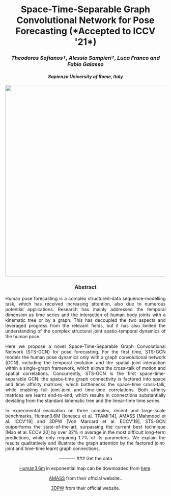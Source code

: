 
<div align="center">
<h1>Space-Time-Separable Graph Convolutional Network for Pose Forecasting (*Accepted to ICCV '21*)</h1>
<h3> <i>Theodoros Sofianos†, Alessio Sampieri†, Luca Franco and Fabio Galasso</i></h3>
 <h4> <i>Sapienza University of Rome, Italy</i></h4>

<image src="https://github.com/FraLuca/STSGCN/blob/main/pipeline-cameraready-1.png" width="600">


<div align="center"> <h3> Abstract </h3>  </div>
<div align="justify">
Human pose forecasting is a complex structured-data sequence-modelling task, which has received increasing attention, also due to numerous potential applications. Research has mainly addressed the temporal dimension as time series and the interaction of human body joints with a kinematic tree or by a graph. This has decoupled the two aspects and leveraged progress from the relevant fields, but it has also limited the understanding of the complex structural joint spatio-temporal dynamics of the human pose.

Here we propose a novel Space-Time-Separable Graph Convolutional Network (STS-GCN) for pose forecasting. For the first time, STS-GCN models the human pose dynamics only with a graph convolutional network (GCN), including the temporal evolution and the spatial joint interaction within a single-graph framework, which allows the cross-talk of motion and spatial correlations. Concurrently, STS-GCN is the first space-time-separable GCN: the space-time graph connectivity is factored into space and time affinity matrices, which bottlenecks the space-time cross-talk, while enabling full joint-joint and time-time correlations. Both affinity matrices are learnt end-to-end, which results in connections substantially deviating from the standard kinematic tree and the linear-time time series.

In experimental evaluation on three complex, recent and large-scale benchmarks, Human3.6M [Ionescu et al. TPAMI'14], AMASS [Mahmood et al. ICCV'19] and 3DPW [Von Marcard et al. ECCV'18], STS-GCN outperforms the state-of-the-art, surpassing the current best technique [Mao et al. ECCV'20] by over 32% in average in the most difficult long-term predictions, while only requiring 1.7% of its parameters. We explain the results qualitatively and illustrate the graph attention by the factored joint-joint and time-time learnt graph connections.
</div>
--------
### Get the data

[Human3.6m](http://vision.imar.ro/human3.6m/description.php) in exponential map can be downloaded from [here](http://www.cs.stanford.edu/people/ashesh/h3.6m.zip).

[AMASS](https://amass.is.tue.mpg.de/en) from their official website..
 
[3DPW](https://virtualhumans.mpi-inf.mpg.de/3DPW/) from their official website.

